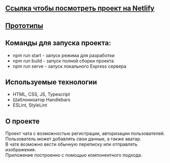 ## [Ссылка чтобы посмотреть проект на Netlify](https://admirable-squirrel-28f777.netlify.app)
## [Прототипы](https://www.figma.com/file/jF5fFFzgGOxQeB4CmKWTiE/Chat_external_link?t=vN7ZY3oBUPX1FEfv-6)

## Команды для запуска проекта: 
- npm run start - запуск режима для разработки
- npm run build - запуск полной сборки проекта
- npm run serve - запуск локального Express сервера

## Используемые технологии
- HTML, CSS, JS, Typescript
- Шаблонизатор Handlebars 
- ESLint, StyleLint

## О проекте
Проект чата с возможностью регистрации, авторизации пользователей.<br>
Пользователь может добавлять свои данные, а также аватар.<br>
В чате возможно вести обычную переписку или отправлять изображения.<br>
Приложение построенно с помощью компонентного подхода. 
